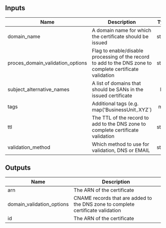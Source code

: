 ## Inputs

| Name | Description | Type | Default | Required |
|------|-------------|:----:|:-----:|:-----:|
| domain_name | A domain name for which the certificate should be issued | string | - | yes |
| proces_domain_validation_options | Flag to enable/disable processing of the record to add to the DNS zone to complete certificate validation | string | `true` | no |
| subject_alternative_names | A list of domains that should be SANs in the issued certificate | list | `<list>` | no |
| tags | Additional tags (e.g. map('BusinessUnit`,`XYZ`) | map | `<map>` | no |
| ttl | The TTL of the record to add to the DNS zone to complete certificate validation | string | `300` | no |
| validation_method | Which method to use for validation, DNS or EMAIL | string | `DNS` | no |

## Outputs

| Name | Description |
|------|-------------|
| arn | The ARN of the certificate |
| domain_validation_options | CNAME records that are added to the DNS zone to complete certificate validation |
| id | The ARN of the certificate |

